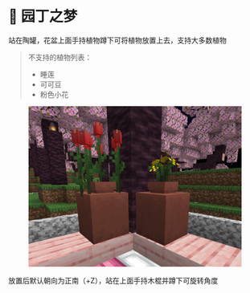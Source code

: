 # 🌱 园丁之梦

站在陶罐，花盆上面手持植物蹲下可将植物放置上去，支持大多数植物

> 不支持的植物列表：
>
> * 睡莲
> * 可可豆
> * 粉色小花

<figure><img src="../.gitbook/assets/image (45).png" alt=""><figcaption></figcaption></figure>

放置后默认朝向为正南（+Z），站在上面手持木棍并蹲下可旋转角度
